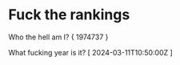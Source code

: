 # Fuck the rankings

Who the hell am I?
{ 1974737 }

What fucking year is it?
[ 2024-03-11T10:50:00Z ]
